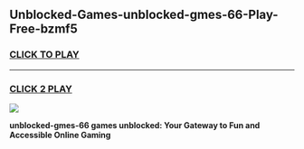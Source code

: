 
## Unblocked-Games-unblocked-gmes-66-Play-Free-bzmf5
<h3>
<a href="https://premium76.site?title=unblocked-gmes-66&ref=21A">CLICK TO PLAY</a></h3>
<hr>

<h3>
<a href="https://premium76.site?title=unblocked-gmes-66&ref=21A">CLICK 2 PLAY</a>
  
</h3>

<a href="https://premium76.site?title=unblocked-gmes-66&ref=21A"><img src="https://clearcache.store/games.png"></a>


**unblocked-gmes-66 games unblocked: Your Gateway to Fun and Accessible Online Gaming**
